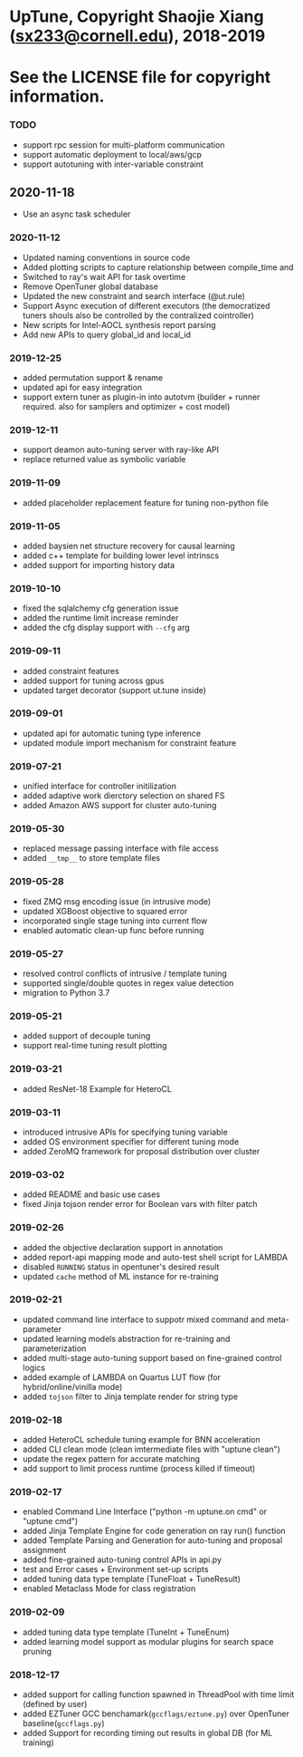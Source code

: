 # UpTune, Copyright Shaojie Xiang (sx233@cornell.edu), 2018-2019
# See the LICENSE file for copyright information.

### TODO
  * support rpc session for multi-platform communication
  * support automatic deployment to local/aws/gcp
  * support autotuning with inter-variable constraint  

## 2020-11-18
  * Use an async task scheduler 

### 2020-11-12
  * Updated naming conventions in source code
  * Added plotting scripts to capture relationship between compile_time and 
  * Switched to ray's wait API for task overtime
  * Remove OpenTuner global database
  * Updated the new constraint and search interface (@ut.rule)
  * Support Async execution of different executors (the democratized tuners shouls also be controlled by the contralized cointroller)
  * New scripts for Intel-AOCL synthesis report parsing
  * Add new APIs to query global_id and local_id

### 2019-12-25
  * added permutation support & rename
  * updated api for easy integration
  * support extern tuner as plugin-in into autotvm (builder + runner required. also for samplers and optimizer + cost model)

### 2019-12-11
  * support deamon auto-tuning server with ray-like API
  * replace returned value as symbolic variable

### 2019-11-09 
  * added placeholder replacement feature for tuning non-python file 

### 2019-11-05 
  * added baysien net structure recovery for causal learning 
  * added c++ template for building lower level intrinscs 
  * added support for importing history data

### 2019-10-10 
  * fixed the sqlalchemy cfg generation issue
  * added the runtime limit increase reminder
  * added the cfg display support with `--cfg` arg

### 2019-09-11 
  * added constraint features 
  * added support for tuning across gpus
  * updated target decorator (support ut.tune inside)

### 2019-09-01 
  * updated api for automatic tuning type inference 
  * updated module import mechanism for constraint feature

### 2019-07-21
  * unified interface for controller initilization 
  * added adaptive work dierctory selection on shared FS 
  * added Amazon AWS support for cluster auto-tuning 

### 2019-05-30
  * replaced message passing interface with file access
  * added `__tmp__` to store template files 

### 2019-05-28
  * fixed ZMQ msg encoding issue (in intrusive mode)
  * updated XGBoost objective to squared error 
  * incorporated single stage tuning into current flow  
  * enabled automatic clean-up func before running 

### 2019-05-27
  * resolved control conflicts of intrusive / template tuning  
  * supported single/double quotes in regex value detection 
  * migration to Python 3.7 

### 2019-05-21
  * added support of decouple tuning 
  * support real-time tuning result plotting 

### 2019-03-21
  * added ResNet-18 Example for HeteroCL

### 2019-03-11
  * introduced intrusive APIs for specifying tuning variable  
  * added OS environment specifier for different tuning mode   
  * added ZeroMQ framework for proposal distribution over cluster 

### 2019-03-02
  * added README and basic use cases
  * fixed Jinja tojson render error for Boolean vars with filter patch

### 2019-02-26
  * added the objective declaration support in annotation  
  * added report-api mapping mode and auto-test shell script for LAMBDA
  * disabled `RUNNING` status in opentuner's desired result
  * updated `cache` method of ML instance for re-training 

### 2019-02-21
  * updated command line interface to suppotr mixed command and meta-parameter 
  * updated learning models abstraction for re-training and parameterization  
  * added multi-stage auto-tuning support based on fine-grained control logics
  * added example of LAMBDA on Quartus LUT flow (for hybrid/online/vinilla mode) 
  * added `tojson` filter to Jinja template render for string type

### 2019-02-18
  * added HeteroCL schedule tuning example for BNN acceleration 
  * added CLI clean mode (clean imtermediate files with "uptune clean")  
  * update the regex pattern for accurate matching
  * add support to limit process runtime (process killed if timeout)

### 2019-02-17 
  * enabled Command Line Interface ("python -m uptune.on cmd" or "uptune cmd")
  * added Jinja Template Engine for code generation on ray run() function
  * added Template Parsing and Generation for auto-tuning and proposal assignment
  * added fine-grained auto-tuning control APIs in api.py
  * test and Error cases + Environment set-up scripts 
  * added tuning data type template (TuneFloat + TuneResult)
  * enabled Metaclass Mode for class registration

### 2019-02-09
  * added tuning data type template (TuneInt + TuneEnum)
  * added learning model support as modular plugins for search space pruning  

### 2018-12-17
  * added support for calling function spawned in ThreadPool with time limit (defined by user)
  * added EZTuner GCC benchamark(`gccflags/eztune.py`) over OpenTuner baseline(`gccflags.py`) 
  * added Support for recording timing out results in global DB (for ML training) 

